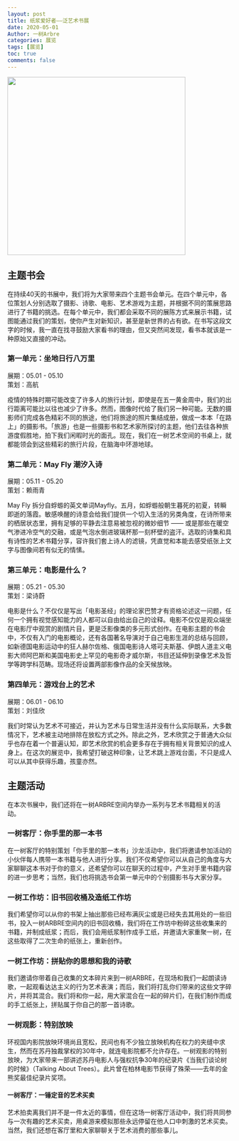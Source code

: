 ```yaml
---
layout: post
title: 纸浆爱好者——泛艺术书展
date: 2020-05-01
Author: 一树Arbre
categories: 展览
tags: [展览]
toc: true
comments: false
--- 
```


<img src="https://s2.loli.net/2022/09/02/e52b9SXg7FOCkwc.jpg" width="400px" />


## 主题书会

在持续40天的书展中，我们将为大家带来四个主题书会单元。在四个单元中，各位策划人分别选取了摄影、诗歌、电影、艺术游戏为主题，并根据不同的策展思路进行了书籍的挑选。在每个单元中，我们都会采取不同的展陈方式来展示书籍，试图能通过我们的策划，使你产生对新知识，甚至是新世界的占有欲。在书写这段文字的时候，我一直在找寻鼓励大家看书的理由，但又突然间发现，看书本就该是一种原始又直接的冲动。

### 第一单元：坐地日行八万里

展期：05.01 - 05.10  
策划：高航

疫情的特殊时期可能改变了许多人的旅行计划，即使是在五一黄金周中，我们的出行距离可能比以往也减少了许多。然而，图像时代给了我们另一种可能。无数的摄影师们完成各色精彩不同的旅途，他们将旅途的照片集结成册，做成一本本「在路上」的摄影书。「旅游」也是一些摄影书和艺术家所探讨的主题，他们去往各种旅游度假胜地，拍下我们闲暇时光的面孔。现在，我们在一树艺术空间的书桌上，就都能领会到这些精彩的旅行片段，在脑海中环游地球。

### 第二单元：May Fly 潮汐入诗

展期：05.11 - 05.20  
策划：赖雨青

May Fly 拆分自蜉蝣的英文单词Mayfly。五月，如蜉蝣般朝生暮死的初夏，转瞬即逝的落霞。敏感唤醒的诗意会给我们提供一个切入生活的另类角度，在诗所带来的栖居状态里，拥有足够的平静去注意易被忽视的微妙细节 —— 或是那些在暖空气渗进冷空气的交融，或是气泡水倒进玻璃杯那一刻杯壁的盗汗。选取的诗集和具有诗性的艺术书籍分享，容许我们套上诗人的滤镜，凭直觉和本能去感受纸张上文字与图像间若有似无的情愫。

### 第三单元：电影是什么？

展期：05.21 - 05.30  
策划：梁诗蔚

电影是什么？不仅仅是写出「电影圣经」的理论家巴赞才有资格论述这一问题，任何一个拥有视觉感知能力的人都可以自由给出自己的诠释。电影不仅仅是观众端坐在电影厅中观赏的剧情片目，更是泛影像类的多元形式创作。在电影主题的书会中，不仅有入门的电影概论，还有各国著名导演对于自己电影生涯的总结与回顾，如新德国电影运动中的狂人赫尔佐格、俄国电影诗人塔可夫斯基、伊朗人道主义电影大师阿巴斯和美国电影史上罕见的电影奇才威尔斯，书目还延伸到录像艺术及哲学等跨学科范畴。现场还将设置两部影像作品的全天候放映。

### 第四单元：游戏台上的艺术

展期：06.01 - 06.10  
策划：刘佳欣

我们时常认为艺术不可接近，并认为艺术与日常生活并没有什么实际联系，大多数情况下，艺术被主动地排除在放松方式之外。除此之外，艺术欣赏之于普通大众似乎也存在着一个普遍认知，即艺术欣赏的机会更多存在于拥有相关背景知识的成人身上。在这次的展览中，我希望打破这种印象，让艺术跳上游戏台面，不只是成人可以从其中获得乐趣，孩童亦然。

## 主题活动

在本次书展中，我们还将在一树ARBRE空间内举办一系列与艺术书籍相关的活动。



### 一树客厅：你手里的那一本书

在一树客厅的特别策划「你手里的那一本书」沙龙活动中，我们将邀请参加活动的小伙伴每人携带一本书籍与他人进行分享。我们不仅希望你可以从自己的角度与大家聊聊这本书对于你的意义，还希望你可以在聊天的过程中，产生对手里书籍内容的进一步思考；当然，我们也将挑选书会第一单元中的个别摄影书与大家分享。


### 一树工作坊：旧书回收桶及造纸工作坊

我们希望你可以从你的书架上抽出那些已经布满灰尘或是已经失去其用处的一些旧书，投入一树ARBRE空间内的旧书回收桶，我们将在工作坊中粉碎这些收集来的书籍，并制成纸浆；而后，我们会用纸浆制作成手工纸，并邀请大家重聚一树，在这些取得了二次生命的纸张上，重新创作。

### 一树工作坊：拼贴你的思想和我的诗歌

我们邀请你带着自己收集的文本碎片来到一树ARBRE，在现场和我们一起朗读诗歌，一起观看达达主义的行为艺术表演；而后，我们将打乱你们带来的这些文字碎片，并将其混合。我们将和你一起，用大家混合在一起的碎片们，在我们制作而成的手工纸张上，拼贴属于你自己的那一首诗歌。

### 一树观影：特别放映

环视国内影院放映环境尚且宽松，民间也有不少独立放映机构在权力的夹缝中求生，然而在苏丹独裁掌权的30年中，就连电影院都不允许存在。一树观影的特别放映，为大家带来一部讲述苏丹电影人与强权抗争30年的纪录片《当我们谈论树的时候》（Talking About Trees）。此片曾在柏林电影节获得了殊荣——去年的金熊奖最佳纪录片奖项。

#### 一树客厅：一锤定音的艺术买卖

艺术拍卖离我们并不是一件太近的事情，但在这场一树客厅活动中，我们将共同参与一次有趣的艺术买卖，用桌游来模拟那些永远停留在他人口中刺激的艺术买卖。当然，我们还想在客厅里和大家聊聊关于艺术消费的那些事儿。